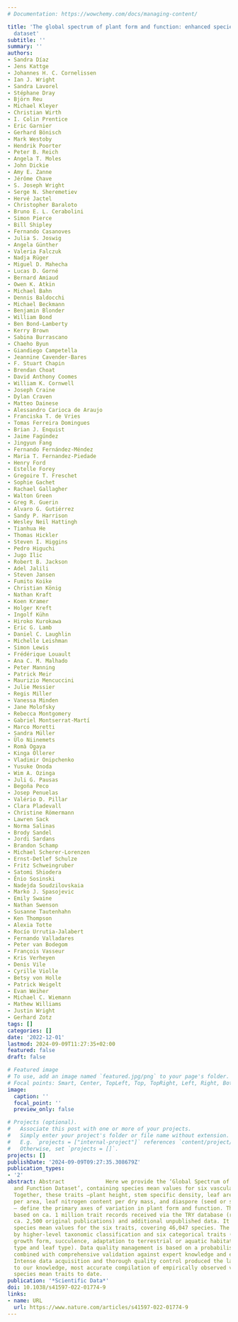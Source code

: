 ```yaml
---
# Documentation: https://wowchemy.com/docs/managing-content/

title: 'The global spectrum of plant form and function: enhanced species-level trait
  dataset'
subtitle: ''
summary: ''
authors:
- Sandra Díaz
- Jens Kattge
- Johannes H. C. Cornelissen
- Ian J. Wright
- Sandra Lavorel
- Stéphane Dray
- Björn Reu
- Michael Kleyer
- Christian Wirth
- I. Colin Prentice
- Eric Garnier
- Gerhard Bönisch
- Mark Westoby
- Hendrik Poorter
- Peter B. Reich
- Angela T. Moles
- John Dickie
- Amy E. Zanne
- Jérôme Chave
- S. Joseph Wright
- Serge N. Sheremetiev
- Hervé Jactel
- Christopher Baraloto
- Bruno E. L. Cerabolini
- Simon Pierce
- Bill Shipley
- Fernando Casanoves
- Julia S. Joswig
- Angela Günther
- Valeria Falczuk
- Nadja Rüger
- Miguel D. Mahecha
- Lucas D. Gorné
- Bernard Amiaud
- Owen K. Atkin
- Michael Bahn
- Dennis Baldocchi
- Michael Beckmann
- Benjamin Blonder
- William Bond
- Ben Bond-Lamberty
- Kerry Brown
- Sabina Burrascano
- Chaeho Byun
- Giandiego Campetella
- Jeannine Cavender-Bares
- F. Stuart Chapin
- Brendan Choat
- David Anthony Coomes
- William K. Cornwell
- Joseph Craine
- Dylan Craven
- Matteo Dainese
- Alessandro Carioca de Araujo
- Franciska T. de Vries
- Tomas Ferreira Domingues
- Brian J. Enquist
- Jaime Fagúndez
- Jingyun Fang
- Fernando Fernández-Méndez
- Maria T. Fernandez-Piedade
- Henry Ford
- Estelle Forey
- Gregoire T. Freschet
- Sophie Gachet
- Rachael Gallagher
- Walton Green
- Greg R. Guerin
- Alvaro G. Gutiérrez
- Sandy P. Harrison
- Wesley Neil Hattingh
- Tianhua He
- Thomas Hickler
- Steven I. Higgins
- Pedro Higuchi
- Jugo Ilic
- Robert B. Jackson
- Adel Jalili
- Steven Jansen
- Fumito Koike
- Christian König
- Nathan Kraft
- Koen Kramer
- Holger Kreft
- Ingolf Kühn
- Hiroko Kurokawa
- Eric G. Lamb
- Daniel C. Laughlin
- Michelle Leishman
- Simon Lewis
- Frédérique Louault
- Ana C. M. Malhado
- Peter Manning
- Patrick Meir
- Maurizio Mencuccini
- Julie Messier
- Regis Miller
- Vanessa Minden
- Jane Molofsky
- Rebecca Montgomery
- Gabriel Montserrat-Martí
- Marco Moretti
- Sandra Müller
- Ülo Niinemets
- Romà Ogaya
- Kinga Öllerer
- Vladimir Onipchenko
- Yusuke Onoda
- Wim A. Ozinga
- Juli G. Pausas
- Begoña Peco
- Josep Penuelas
- Valério D. Pillar
- Clara Pladevall
- Christine Römermann
- Lawren Sack
- Norma Salinas
- Brody Sandel
- Jordi Sardans
- Brandon Schamp
- Michael Scherer-Lorenzen
- Ernst-Detlef Schulze
- Fritz Schweingruber
- Satomi Shiodera
- Ênio Sosinski
- Nadejda Soudzilovskaia
- Marko J. Spasojevic
- Emily Swaine
- Nathan Swenson
- Susanne Tautenhahn
- Ken Thompson
- Alexia Totte
- Rocío Urrutia-Jalabert
- Fernando Valladares
- Peter van Bodegom
- François Vasseur
- Kris Verheyen
- Denis Vile
- Cyrille Violle
- Betsy von Holle
- Patrick Weigelt
- Evan Weiher
- Michael C. Wiemann
- Mathew Williams
- Justin Wright
- Gerhard Zotz
tags: []
categories: []
date: '2022-12-01'
lastmod: 2024-09-09T11:27:35+02:00
featured: false
draft: false

# Featured image
# To use, add an image named `featured.jpg/png` to your page's folder.
# Focal points: Smart, Center, TopLeft, Top, TopRight, Left, Right, BottomLeft, Bottom, BottomRight.
image:
  caption: ''
  focal_point: ''
  preview_only: false

# Projects (optional).
#   Associate this post with one or more of your projects.
#   Simply enter your project's folder or file name without extension.
#   E.g. `projects = ["internal-project"]` references `content/project/deep-learning/index.md`.
#   Otherwise, set `projects = []`.
projects: []
publishDate: '2024-09-09T09:27:35.308679Z'
publication_types:
- '2'
abstract: Abstract             Here we provide the ‘Global Spectrum of Plant Form
  and Function Dataset’, containing species mean values for six vascular plant traits.
  Together, these traits –plant height, stem specific density, leaf area, leaf mass
  per area, leaf nitrogen content per dry mass, and diaspore (seed or spore) mass
  – define the primary axes of variation in plant form and function. The dataset is
  based on ca. 1 million trait records received via the TRY database (representing
  ca. 2,500 original publications) and additional unpublished data. It provides 92,159
  species mean values for the six traits, covering 46,047 species. The data are complemented
  by higher-level taxonomic classification and six categorical traits (woodiness,
  growth form, succulence, adaptation to terrestrial or aquatic habitats, nutrition
  type and leaf type). Data quality management is based on a probabilistic approach
  combined with comprehensive validation against expert knowledge and external information.
  Intense data acquisition and thorough quality control produced the largest and,
  to our knowledge, most accurate compilation of empirically observed vascular plant
  species mean traits to date.
publication: '*Scientific Data*'
doi: 10.1038/s41597-022-01774-9
links:
- name: URL
  url: https://www.nature.com/articles/s41597-022-01774-9
---
```


